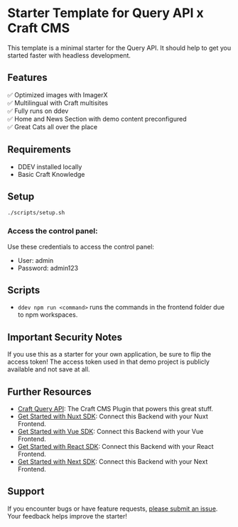 # Starter Template for Query API x Craft CMS

This template is a minimal starter for the Query API. 
It should help to get you started faster with headless development.

## Features

✅ Optimized images with ImagerX <br>
✅ Multilingual with Craft multisites <br>
✅ Fully runs on ddev <br>
✅ Home and News Section with demo content preconfigured <br>
✅ Great Cats all over the place

## Requirements

- DDEV installed locally
- Basic Craft Knowledge

## Setup

```bash
./scripts/setup.sh
```

### Access the control panel:

Use these credentials to access the control panel:
- User: admin
- Password: admin123

## Scripts

- `ddev npm run <command>` runs the commands in the frontend folder due to npm workspaces.

## Important Security Notes

If you use this as a starter for your own application, be sure to flip the access token! The access token used in that 
demo project is publicly available and not save at all.

## Further Resources

- [Craft Query API](https://samuelreichor.at/libraries/craft-query-api): The Craft CMS Plugin that powers this great stuff.
- [Get Started with Nuxt SDK](https://samuelreichor.at/libraries/nuxt-craftcms): Connect this Backend with your Nuxt Frontend.
- [Get Started with Vue SDK](https://samuelreichor.at/libraries/vue-craftcms): Connect this Backend with your Vue Frontend.
- [Get Started with React SDK](https://samuelreichor.at/libraries/query-api-react): Connect this Backend with your React Frontend.
- [Get Started with Next SDK](https://samuelreichor.at/libraries/query-api-next): Connect this Backend with your Next Frontend.


## Support

If you encounter bugs or have feature requests, [please submit an issue](/../../issues/new). Your feedback helps improve the starter!

